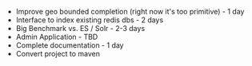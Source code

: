 * Improve geo bounded completion (right now it's too primitive) - 1 day
* Interface to index existing redis dbs - 2 days
* Big Benchmark vs. ES / Solr - 2-3 days
* Admin Application - TBD
* Complete documentation - 1 day
* Convert project to maven



